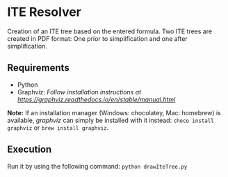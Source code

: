 # ITE Resolver

Creation of an ITE tree based on the entered formula. Two ITE trees are created
in PDF format: One prior to simplification and one after simplification.

## Requirements
- Python
- Graphviz: *Follow installation instructions at https://graphviz.readthedocs.io/en/stable/manual.html*

**Note:** If an installation manager (Windows: chocolatey, Mac: homebrew) is available, *graphviz* can simply be installed with it instead: `choco install graphviz` or  `brew install graphviz`.

## Execution

Run it by using the following command: `python drawIteTree.py`
